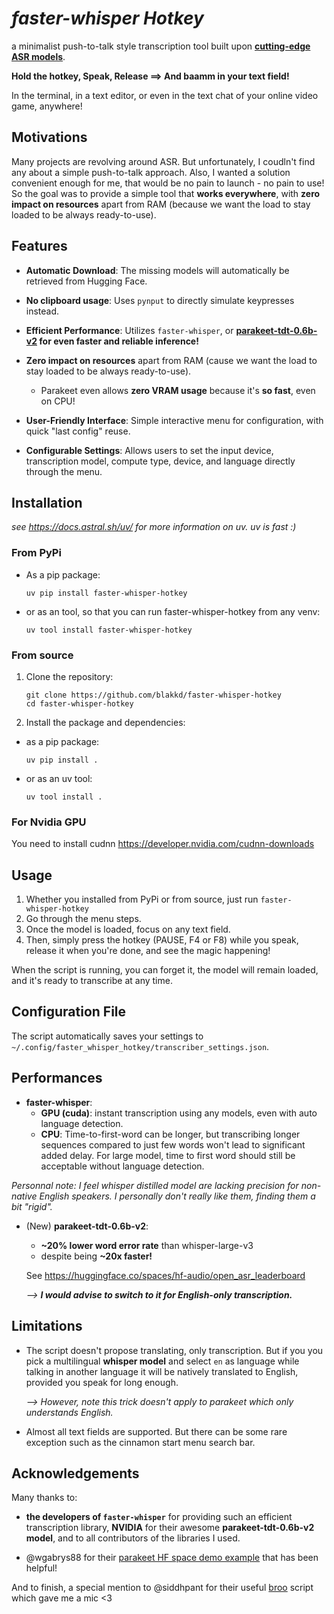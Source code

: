 # _faster-whisper Hotkey_

a minimalist push-to-talk style transcription tool built upon **[cutting-edge ASR models](https://huggingface.co/spaces/hf-audio/open_asr_leaderboard)**.

**Hold the hotkey, Speak, Release ==> And baamm in your text field!**

In the terminal, in a text editor, or even in the text chat of your online video game, anywhere!

## Motivations

Many projects are revolving around ASR. But unfortunately, I coudln't find any about a simple push-to-talk approach.
Also, I wanted a solution convenient enough for me, that would be no pain to launch - no pain to use!
So the goal was to provide a simple tool that **works everywhere**, with **zero impact on resources** apart from RAM (because we want the load to stay loaded to be always ready-to-use).

## Features

- **Automatic Download**: The missing models will automatically be retrieved from Hugging Face.
- **No clipboard usage**: Uses `pynput` to directly simulate keypresses instead.
- **Efficient Performance**:
Utilizes `faster-whisper`, or **[parakeet-tdt-0.6b-v2](https://huggingface.co/nvidia/parakeet-tdt-0.6b-v2) for even faster and reliable inference!**
- **Zero impact on resources** apart from RAM (cause we want the load to stay loaded to be always ready-to-use).

  - Parakeet even allows **zero VRAM usage** because it's **so fast**, even on CPU!
- **User-Friendly Interface**: Simple interactive menu for configuration, with quick "last config" reuse.
- **Configurable Settings**: Allows users to set the input device, transcription model, compute type, device, and language directly through the menu.

## Installation

_see https://docs.astral.sh/uv/ for more information on uv. uv is fast :\)_

### From PyPi

- As a pip package:

  ```
  uv pip install faster-whisper-hotkey
  ```

- or as an tool, so that you can run faster-whisper-hotkey from any venv:

  ```
  uv tool install faster-whisper-hotkey
  ```

### From source

1. Clone the repository:

   ```
   git clone https://github.com/blakkd/faster-whisper-hotkey
   cd faster-whisper-hotkey
   ```

2. Install the package and dependencies:

- as a pip package:

  ```
  uv pip install .
  ```

- or as an uv tool:

  ```
  uv tool install .
  ```

### For Nvidia GPU

You need to install cudnn https://developer.nvidia.com/cudnn-downloads

## Usage

1. Whether you installed from PyPi or from source, just run `faster-whisper-hotkey`
2. Go through the menu steps.
3. Once the model is loaded, focus on any text field.
4. Then, simply press the hotkey (PAUSE, F4 or F8) while you speak, release it when you're done, and see the magic happening!

When the script is running, you can forget it, the model will remain loaded, and it's ready to transcribe at any time.

## Configuration File

The script automatically saves your settings to `~/.config/faster_whisper_hotkey/transcriber_settings.json`.

## Performances

- **faster-whisper**:
  - **GPU (cuda)**: instant transcription using any models, even with auto language detection.
  - **CPU**: Time-to-first-word can be longer, but transcribing longer sequences compared to just few words won't lead to significant added delay. For large model, time to first word should still be acceptable without language detection.

_Personnal note:
I feel whisper distilled model are lacking precision for non-native English speakers. I personally don't really like them, finding them a bit "rigid"._

- (New) **parakeet-tdt-0.6b-v2**:

  - **~20% lower word error rate** than whisper-large-v3
  - despite being **~20x faster!**

  See https://huggingface.co/spaces/hf-audio/open_asr_leaderboard

  _--\> **I would advise to switch to it for English-only transcription.**_

## Limitations

- The script doesn't propose translating, only transcription. But if you you pick a multilingual **whisper model** and select `en` as language while talking in another language it will be natively translated to English, provided you speak for long enough.

  _--> However, note this trick doesn't apply to parakeet which only understands English._

- Almost all text fields are supported. But there can be some rare exception such as the cinnamon start menu search bar.

## Acknowledgements

Many thanks to:

- **the developers of `faster-whisper`** for providing such an efficient transcription library, **NVIDIA** for their awesome **parakeet-tdt-0.6b-v2 model**, and to all contributors of the libraries I used.

- @wgabrys88 for their [parakeet HF space demo example](https://huggingface.co/spaces/WJ88/NVIDIA-Parakeet-TDT-0.6B-v2-INT8-Real-Time-Mic-Transcription) that has been helpful!

And to finish, a special mention to @siddhpant for their useful [broo](https://github.com/siddhpant/broo) script which gave me a mic <3
